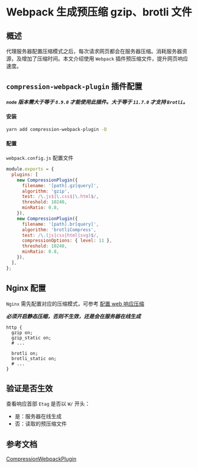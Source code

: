 # Webpack 生成预压缩 gzip、brotli 文件

## 概述

代理服务器配置压缩模式之后，每次请求网页都会在服务器压缩。消耗服务器资源，及增加了压缩时间。本文介绍使用 `Webpack` 插件预压缩文件，提升网页响应速度。

## `compression-webpack-plugin` 插件配置

***`node` 版本需大于等于 `8.9.0` 才能使用此插件。大于等于 `11.7.0` 才支持 `Brotli`。***

#### 安装
```Bash
yarn add compression-webpack-plugin -D
```

#### 配置

`webpack.config.js` 配置文件

```JavaScript
module.exports = {
  plugins: [
    new CompressionPlugin({
      filename: '[path].gz[query]',
      algorithm: 'gzip',
      test: /\.js$|\.css$|\.html$/,
      threshold: 10240,
      minRatio: 0.8,
    }),
    new CompressionPlugin({
      filename: '[path].br[query]',
      algorithm: 'brotliCompress',
      test: /\.(js|css|html|svg)$/,
      compressionOptions: { level: 11 },
      threshold: 10240,
      minRatio: 0.8,
    }),
  ],
};
```

## Nginx 配置

`Nginx` 需先配置对应的压缩模式，可参考 [配置 web 响应压缩](/article/6ALMAsdyR)

***必须开启静态压缩，否则不生效，还是会在服务器在线生成***
```Nginx
http {
  gzip on;
  gzip_static on;
  # ...

  brotli on;
  brotli_static on;
  # ...
}
```

## 验证是否生效

查看响应首部 `Etag` 是否以 `W/` 开头：
- 是：服务器在线生成
- 否：读取的预压缩文件

## 参考文档
[CompressionWebpackPlugin](https://webpack.js.org/plugins/compression-webpack-plugin/)